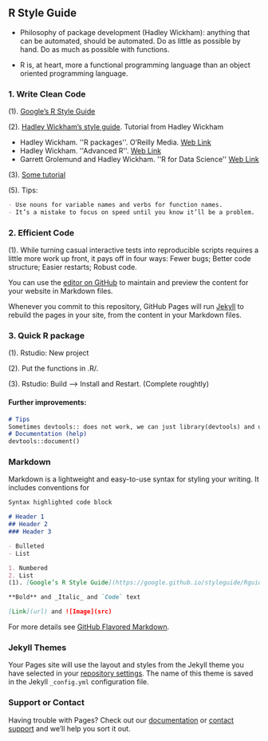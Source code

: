 ## R Style Guide
*  Philosophy of package development (Hadley Wickham): anything that can be automated, should be automated. Do as little as possible by hand. Do as much as possible with functions. 

*  R is, at heart, more a functional programming language than an object oriented programming language. 
### 1. Write Clean Code

(1). [Google’s R Style Guide](https://google.github.io/styleguide/Rguide.html)

(2). [Hadley Wickham’s style guide](http://adv-r.had.co.nz/Style.html). Tutorial from Hadley Wickham
* Hadley Wickham. ''R packages''. O’Reilly Media. [Web Link](http://r-pkgs.had.co.nz/)
* Hadley Wickham. ''Advanced R''. [Web Link](http://adv-r.had.co.nz/)
* Garrett Grolemund and Hadley Wickham. ''R for Data Science'' [Web Link](http://r4ds.had.co.nz/)

(3). [Some tutorial](https://www.earthdatascience.org/courses/earth-analytics/time-series-data/write-clean-code-with-r/)

(5). Tips: 
```markdown
- Use nouns for variable names and verbs for function names.
- It’s a mistake to focus on speed until you know it’ll be a problem. 

```
### 2. Efficient Code 

(1).  While turning casual interactive tests into reproducible scripts requires a little more work up front, it pays off in four ways: Fewer bugs; Better code structure; Easier restarts; Robust code.

You can use the [editor on GitHub](https://github.com/yazhou2019/RStyleguide/edit/master/index.md) to maintain and preview the content for your website in Markdown files.

Whenever you commit to this repository, GitHub Pages will run [Jekyll](https://jekyllrb.com/) to rebuild the pages in your site, from the content in your Markdown files.

### 3. Quick R package
(1). Rstudio: New project

(2). Put the functions in .R/.

(3). Rstudio: Build --> Install and Restart. (Complete roughtly)

#### Further improvements:
```markdown
# Tips
Sometimes devtools:: does not work, we can just library(devtools) and use those functions
# Documentation (help)
devtools::document()
```
### Markdown

Markdown is a lightweight and easy-to-use syntax for styling your writing. It includes conventions for

```markdown
Syntax highlighted code block

# Header 1
## Header 2
### Header 3

- Bulleted
- List

1. Numbered
2. List
(1). [Google’s R Style Guide](https://google.github.io/styleguide/Rguide.html)

**Bold** and _Italic_ and `Code` text

[Link](url) and ![Image](src)
```

For more details see [GitHub Flavored Markdown](https://guides.github.com/features/mastering-markdown/).

### Jekyll Themes

Your Pages site will use the layout and styles from the Jekyll theme you have selected in your [repository settings](https://github.com/yazhou2019/RStyleguide/settings). The name of this theme is saved in the Jekyll `_config.yml` configuration file.

### Support or Contact

Having trouble with Pages? Check out our [documentation](https://help.github.com/categories/github-pages-basics/) or [contact support](https://github.com/contact) and we’ll help you sort it out.
